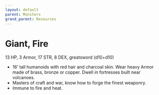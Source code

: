 ```yaml
---
layout: default
parent: Monsters
grand_parent: Resources
---
```


# Giant, Fire

13 HP, 3 Armor, 17 STR, 8 DEX, greatsword (d10+d10)

- 16’ tall humanoids with red hair and charcoal skin. Wear heavy Armor made of brass, bronze or copper. Dwell in fortresses built near volcanoes.
- Masters of craft and war, know how to forge the finest weaponry.
- Immune to fire and heat.


